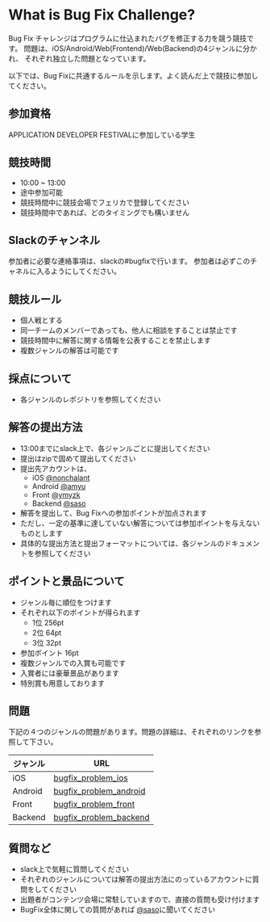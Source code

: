# What is Bug Fix Challenge?
Bug Fix チャレンジはプログラムに仕込まれたバグを修正する力を競う競技です。
問題は、iOS/Android/Web(Frontend)/Web(Backend)の4ジャンルに分かれ、
それぞれ独立した問題となっています。

以下では、Bug Fixに共通するルールを示します。よく読んだ上で競技に参加してください。


## 参加資格
APPLICATION DEVELOPER FESTIVALに参加している学生

## 競技時間
- 10:00 ~ 13:00
- 途中参加可能
- 競技時間中に競技会場でフェリカで登録してください
- 競技時間中であれば、どのタイミングでも構いません

## Slackのチャンネル
参加者に必要な連絡事項は、slackの#bugfixで行います。
参加者は必ずこのチャネルに入るようにしてください。


## 競技ルール
- 個人戦とする
- 同一チームのメンバーであっても、他人に相談をすることは禁止です
- 競技時間中に解答に関する情報を公表することを禁止します
- 複数ジャンルの解答は可能です

## 採点について
- 各ジャンルのレポジトリを参照してください

## 解答の提出方法
- 13:00までにslack上で、各ジャンルごとに提出してください
- 提出はzipで固めて提出してください
- 提出先アカウントは、
	- iOS [@nonchalant](https://adf2015.slack.com/team/nonchalant)
	- Android [@amyu](https://adf2015.slack.com/team/amyu)
	- Front [@ymyzk](https://adf2015.slack.com/team/ymyzk)
	- Backend [@saso](https://adf2015.slack.com/team/saso)
- 解答を提出して、Bug Fixへの参加ポイントが加点されます
- ただし、一定の基準に達していない解答については参加ポイントを与えないものとします
- 具体的な提出方法と提出フォーマットについては、各ジャンルのドキュメントを参照してください

## ポイントと景品について
- ジャンル毎に順位をつけます
- それぞれ以下のポイントが得られます
	- 1位 256pt
	- 2位 64pt
	- 3位 32pt
- 参加ポイント 16pt
- 複数ジャンルでの入賞も可能です
- 入賞者には豪華景品があります
- 特別賞も用意しております

## 問題
下記の４つのジャンルの問題があります。問題の詳細は、それぞれのリンクを参照して下さい。

ジャンル | URL
----|----
iOS | [bugfix_problem_ios](https://github.com/ADF2015/bugfix_problem_ios)
Android | [bugfix_problem_android](https://github.com/ADF2015/bugfix_problem_android)
Front | [bugfix_problem_front](https://github.com/ADF2015/bugfix_problem_front)
Backend | [bugfix_problem_backend](https://github.com/ADF2015/bugfix_problem_backend)

## 質問など
- slack上で気軽に質問してください
- それぞれのジャンルについては解答の提出方法にのっているアカウントに質問をしてください
- 出題者がコンテンツ会場に常駐していますので、直接の質問も受け付けます
- BugFix全体に関しての質問があれば [@saso](https://adf2015.slack.com/team/saso)に聞いてください
